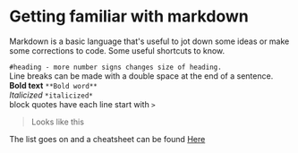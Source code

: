 # Getting familiar with markdown

Markdown is a basic language that's useful to jot down some ideas or make some corrections to code. Some useful shortcuts to know.

`#heading - more number signs changes size of heading.`  
Line breaks can be made with a double space at the end of a sentence.  
**Bold text** `**Bold word**`  
*Italicized* `*italicized*`  
block quotes have each line start with `>`  
> Looks like this

The list goes on and a cheatsheet can be found [Here](https://www.markdownguide.org/basic-syntax/)
> 

